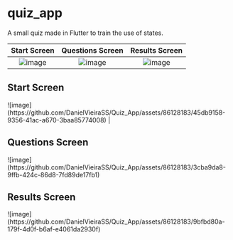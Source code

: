 # quiz_app

A small quiz made in Flutter to train the use of states.

Start Screen               |  Questions Screen         | Results Screen
:-------------------------:|:-------------------------:|:-------------------------:
![image](https://github.com/DanielVieiraSS/Quiz_App/assets/86128183/45db9158-9356-41ac-a670-3baa85774008)  | ![image](https://github.com/DanielVieiraSS/Quiz_App/assets/86128183/3cba9da8-9ffb-424c-86d8-7fd89de17fb1) | ![image](https://github.com/DanielVieiraSS/Quiz_App/assets/86128183/9bfbd80a-179f-4d0f-b6af-e4061da2930f)

<h2> Start Screen </h2>
![image](https://github.com/DanielVieiraSS/Quiz_App/assets/86128183/45db9158-9356-41ac-a670-3baa85774008) |

<h2> Questions Screen </h2>
![image](https://github.com/DanielVieiraSS/Quiz_App/assets/86128183/3cba9da8-9ffb-424c-86d8-7fd89de17fb1)


<h2> Results Screen </h2>
![image](https://github.com/DanielVieiraSS/Quiz_App/assets/86128183/9bfbd80a-179f-4d0f-b6af-e4061da2930f)
